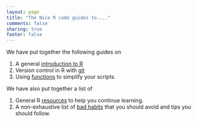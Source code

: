 ```yaml
---
layout: page
title: "The Nice R code guides to...."
comments: false
sharing: true
footer: false
---
```


We have put together the following guides on

1. A general [introduction to R](/intro/)
2. Version control in R with [git](/git/)
3. Using [functions](guides/functions) to simplify your scripts.

We have also put together a list of 

1. General R [resources](/intro/resources.html) to help you continue
learning.
2. A non-exhaustive list of [bad habits](/intro/bad-habits.html)
that you should avoid and tips you should follow.
